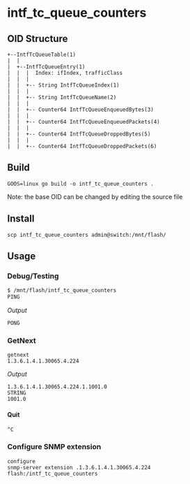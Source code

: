 # intf_tc_queue_counters

## OID Structure

```
+--IntfTcQueueTable(1)
|  |
|  +--IntfTcQueueEntry(1)
|  |  |  Index: ifIndex, trafficClass
|  |  |
|  |  +-- String IntfTcQueueIndex(1)
|  |  |
|  |  +-- String IntfTcQueueName(2)
|  |  |
|  |  +-- Counter64 IntfTcQueueEnqueuedBytes(3)
|  |  |
|  |  +-- Counter64 IntfTcQueueEnqueuedPackets(4)
|  |  |
|  |  +-- Counter64 IntfTcQueueDroppedBytes(5)
|  |  |
|  |  +-- Counter64 IntfTcQueueDroppedPackets(6)

```

## Build

```
GOOS=linux go build -o intf_tc_queue_counters .
```

Note: the base OID can be changed by editing the source file

## Install

```
scp intf_tc_queue_counters admin@switch:/mnt/flash/
```

## Usage

### Debug/Testing

```bash
$ /mnt/flash/intf_tc_queue_counters
PING
```

_Output_

```
PONG
```

### GetNext

```
getnext
1.3.6.1.4.1.30065.4.224
```

_Output_

```
1.3.6.1.4.1.30065.4.224.1.1001.0
STRING
1001.0
```

#### Quit

```
^C
```

### Configure SNMP extension

```
configure
snmp-server extension .1.3.6.1.4.1.30065.4.224 flash:/intf_tc_queue_counters
```
